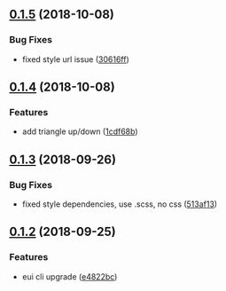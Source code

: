 <a name="0.1.5"></a>
## [0.1.5](https://github.com/MST-EUI/eui-icon/compare/v0.1.4...v0.1.5) (2018-10-08)


### Bug Fixes

* fixed style url issue ([30616ff](https://github.com/MST-EUI/eui-icon/commit/30616ff))



<a name="0.1.4"></a>
## [0.1.4](https://github.com/MST-EUI/eui-icon/compare/v0.1.3...v0.1.4) (2018-10-08)


### Features

* add triangle up/down ([1cdf68b](https://github.com/MST-EUI/eui-icon/commit/1cdf68b))



<a name="0.1.3"></a>
## [0.1.3](https://github.com/MST-EUI/eui-icon/compare/v0.1.2...v0.1.3) (2018-09-26)


### Bug Fixes

* fixed style dependencies, use .scss, no css ([513af13](https://github.com/MST-EUI/eui-icon/commit/513af13))



<a name="0.1.2"></a>
## [0.1.2](https://github.com/MST-EUI/eui-icon/compare/e4822bc...v0.1.2) (2018-09-25)


### Features

* eui cli upgrade ([e4822bc](https://github.com/MST-EUI/eui-icon/commit/e4822bc))



